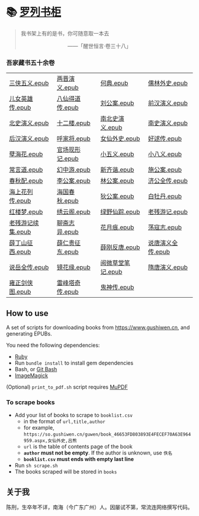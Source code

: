 # 📚 [罗列书柜](https://amaliegay.github.io)

> 我书架上有的是书，你可随意取一本去
>
> 　　　　　　　　　——「醒世恒言·卷三十八」

### 吾家藏书五十余卷

|   |   |   |   |
|---|---|---|---|
|[三侠五义.epub](books/epub/三侠五义.epub)|[两晋演义.epub](books/epub/两晋演义.epub)|[何典.epub](books/epub/何典.epub)|[儒林外史.epub](books/epub/儒林外史.epub)|
|[儿女英雄传.epub](books/epub/儿女英雄传.epub)|[八仙得道传.epub](books/epub/八仙得道传.epub)|[刘公案.epub](books/epub/刘公案.epub)|[前汉演义.epub](books/epub/前汉演义.epub)|
|[北史演义.epub](books/epub/北史演义.epub)|[十二楼.epub](books/epub/十二楼.epub)|[南北史演义.epub](books/epub/南北史演义.epub)|[南史演义.epub](books/epub/南史演义.epub)|
|[后汉演义.epub](books/epub/后汉演义.epub)|[呼家将.epub](books/epub/呼家将.epub)|[女仙外史.epub](books/epub/女仙外史.epub)|[好逑传.epub](books/epub/好逑传.epub)|
|[孽海花.epub](books/epub/孽海花.epub)|[官场现形记.epub](books/epub/官场现形记.epub)|[小五义.epub](books/epub/小五义.epub)|[小八义.epub](books/epub/小八义.epub)|
|[常言道.epub](books/epub/常言道.epub)|[幻中游.epub](books/epub/幻中游.epub)|[新齐谐.epub](books/epub/新齐谐.epub)|[施公案.epub](books/epub/施公案.epub)|
|[春秋配.epub](books/epub/春秋配.epub)|[李公案.epub](books/epub/李公案.epub)|[林公案.epub](books/epub/林公案.epub)|[济公全传.epub](books/epub/济公全传.epub)|
|[海上花列传.epub](books/epub/海上花列传.epub)|[海国春秋.epub](books/epub/海国春秋.epub)|[狄公案.epub](books/epub/狄公案.epub)|[白牡丹.epub](books/epub/白牡丹.epub)|
|[红楼梦.epub](books/epub/红楼梦.epub)|[绣云阁.epub](books/epub/绣云阁.epub)|[绿野仙踪.epub](books/epub/绿野仙踪.epub)|[老残游记.epub](books/epub/老残游记.epub)|
|[老残游记续集.epub](books/epub/老残游记续集.epub)|[聊斋志异.epub](books/epub/聊斋志异.epub)|[花月痕.epub](books/epub/花月痕.epub)|[荡寇志.epub](books/epub/荡寇志.epub)|
|[薛丁山征西.epub](books/epub/薛丁山征西.epub)|[薛仁贵征东.epub](books/epub/薛仁贵征东.epub)|[薛刚反唐.epub](books/epub/薛刚反唐.epub)|[说唐演义全传.epub](books/epub/说唐演义全传.epub)|
|[说岳全传.epub](books/epub/说岳全传.epub)|[镜花缘.epub](books/epub/镜花缘.epub)|[阅微草堂笔记.epub](books/epub/阅微草堂笔记.epub)|[隋唐演义.epub](books/epub/隋唐演义.epub)|
|[雍正剑侠图.epub](books/epub/雍正剑侠图.epub)|[雷峰塔奇传.epub](books/epub/雷峰塔奇传.epub)|[鬼神传.epub](books/epub/鬼神传.epub)|

## How to use

A set of scripts for downloading books from https://www.gushiwen.cn, and generating EPUBs.

You need the following dependencies:

- [Ruby](https://rubyinstaller.org/)
- Run `bundle install` to install gem dependencies
- Bash, or [Git Bash](https://git-scm.com/downloads)
- [ImageMagick](https://imagemagick.org/script/download.php)

(Optional) `print_to_pdf.sh` script requires [MuPDF](https://mupdf.com/releases/index.html)

### To scrape books

- Add your list of books to scrape to `booklist.csv`
  - in the format of `url,title,author`
  - for example, `https://so.gushiwen.cn/guwen/book_46653FD803893E4FECEF70A63E964959.aspx,女仙外史,吕熊`
  - `url` is the table of contents page of the book
  - **`author` must not be empty**. If the author is unknown, use `佚名`
  - **`booklist.csv` must ends with empty last line**
- Run `sh scrape.sh`
- The books scraped will be stored in `books`

## 关于我

陈刑，生卒年不详，南海（今广东广州）人。因屡试不第，常流连网络撰写代码。
